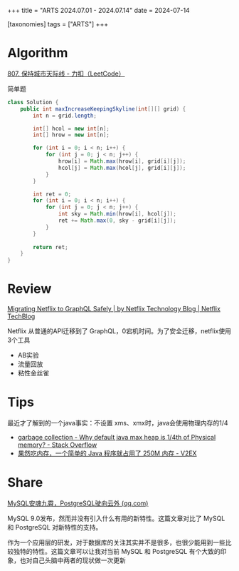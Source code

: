+++
title = "ARTS 2024.07.01 - 2024.07.14"
date = 2024-07-14

[taxonomies]
tags = ["ARTS"]
+++

# Algorithm

[807. 保持城市天际线 - 力扣（LeetCode）](https://leetcode.cn/problems/max-increase-to-keep-city-skyline/description/)

简单题

```java
class Solution {
    public int maxIncreaseKeepingSkyline(int[][] grid) {
        int n = grid.length;

        int[] hcol = new int[n];
        int[] hrow = new int[n];

        for (int i = 0; i < n; i++) {
            for (int j = 0; j < n; j++) {
                hrow[i] = Math.max(hrow[i], grid[i][j]);
                hcol[j] = Math.max(hcol[j], grid[i][j]);
            }
        }

        int ret = 0;
        for (int i = 0; i < n; i++) {
            for (int j = 0; j < n; j++) {
                int sky = Math.min(hrow[i], hcol[j]);
                ret += Math.max(0, sky - grid[i][j]);
            }
        }
        
        return ret;
    }
}
```

# Review

[Migrating Netflix to GraphQL Safely | by Netflix Technology Blog | Netflix TechBlog](https://netflixtechblog.com/migrating-netflix-to-graphql-safely-8e1e4d4f1e72)

Netflix 从普通的API迁移到了 GraphQL，0宕机时间。为了安全迁移，netflix使用3个工具

- AB实验
- 流量回放
- 粘性金丝雀

# Tips

最近才了解到的一个java事实：不设置 xms、xmx时，java会使用物理内存的1/4

- [garbage collection - Why default java max heap is 1/4th of Physical memory? - Stack Overflow](https://stackoverflow.com/questions/60107793/why-default-java-max-heap-is-1-4th-of-physical-memory)
- [果然吃内存，一个简单的 Java 程序就占用了 250M 内存 - V2EX](https://v2ex.com/t/1055770#reply124)

# Share

[MySQL安魂九霄，PostgreSQL驶向云外 (qq.com)](https://mp.weixin.qq.com/s/JgGCn9o2-DNPNqazPZXTtA)

MySQL 9.0发布，然而并没有引入什么有用的新特性。这篇文章对比了 MySQL 和 PostgreSQL 对新特性的支持。

作为一个应用层的研发，对于数据库的关注其实并不是很多，也很少能用到一些比较独特的特性。这篇文章可以让我对当前 MySQL 和 PostgreSQL 有个大致的印象，也对自己头脑中两者的现状做一次更新
